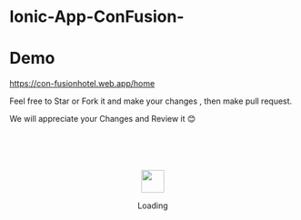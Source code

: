 # Ionic-App-ConFusion-



# Demo 
https://con-fusionhotel.web.app/home



Feel free to Star or Fork it and make your changes , then make pull request.

We will appreciate your Changes and Review it 😊




<div align="center">
	<br>
	<br>
	<br>
	<br>
	<img src="https://enterprise.github.com/assets/spinners/octocat-spinner-128-26a44333917854c6794d55eac947b1277fced54f1f60c5df5d93431db8753bc5.gif" width="40" height="40">
	<p>Loading</p>
	<br>
	<br>
	<br>
	<br>
</div>
